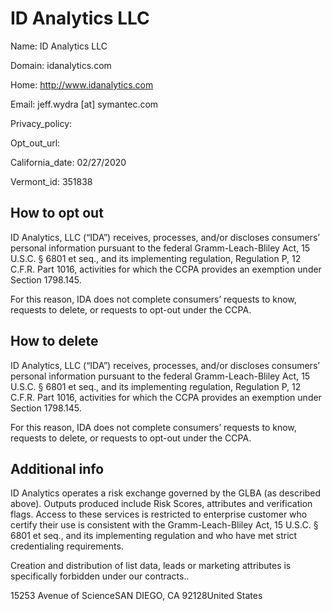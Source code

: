 
# ID Analytics LLC

Name: ID Analytics LLC

Domain: idanalytics.com

Home: http://www.idanalytics.com

Email: jeff.wydra [at] symantec.com

Privacy_policy: 

Opt_out_url: 

California_date: 02/27/2020

Vermont_id: 351838



## How to opt out

ID Analytics, LLC (“IDA”) receives, processes, and/or discloses consumers’ personal information pursuant to the federal Gramm-Leach-Bliley Act, 15 U.S.C. § 6801 et seq., and its implementing regulation, Regulation P, 12 C.F.R. Part 1016, activities for which the CCPA provides an exemption under Section 1798.145.

For this reason, IDA does not complete consumers’ requests to know, requests to delete, or requests to opt-out under the CCPA.

## How to delete

ID Analytics, LLC (“IDA”) receives, processes, and/or discloses consumers’ personal information pursuant to the federal Gramm-Leach-Bliley Act, 15 U.S.C. § 6801 et seq., and its implementing regulation, Regulation P, 12 C.F.R. Part 1016, activities for which the CCPA provides an exemption under Section 1798.145.

For this reason, IDA does not complete consumers’ requests to know, requests to delete, or requests to opt-out under the CCPA.

## Additional info

ID Analytics operates a risk exchange governed by the GLBA (as described above). Outputs produced include Risk Scores, attributes and verification flags. Access to these services is restricted to enterprise customer who certify their use is consistent with the Gramm-Leach-Bliley Act, 15 U.S.C. § 6801 et seq., and its implementing regulation and who have met strict credentialing requirements. 

Creation and distribution of list data, leads or marketing attributes is specifically forbidden under our contracts..

15253 Avenue of ScienceSAN DIEGO, CA 92128United States

